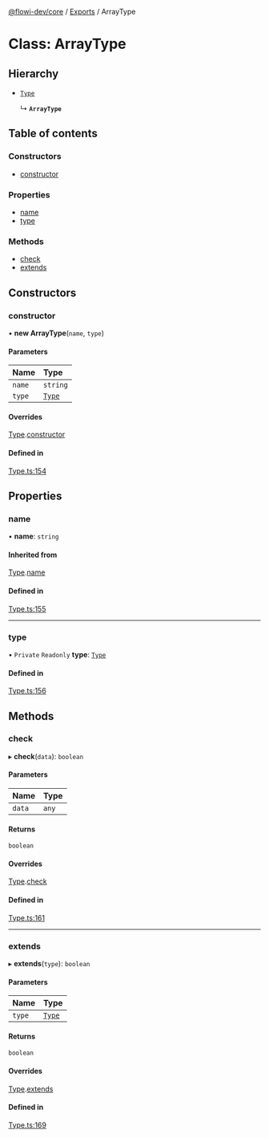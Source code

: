 [@flowi-dev/core](../README.md) / [Exports](../modules.md) / ArrayType

# Class: ArrayType

## Hierarchy

- [`Type`](Type.md)

  ↳ **`ArrayType`**

## Table of contents

### Constructors

- [constructor](ArrayType.md#constructor)

### Properties

- [name](ArrayType.md#name)
- [type](ArrayType.md#type)

### Methods

- [check](ArrayType.md#check)
- [extends](ArrayType.md#extends)

## Constructors

### constructor

• **new ArrayType**(`name`, `type`)

#### Parameters

| Name | Type |
| :------ | :------ |
| `name` | `string` |
| `type` | [`Type`](Type.md) |

#### Overrides

[Type](Type.md).[constructor](Type.md#constructor)

#### Defined in

[Type.ts:154](https://github.com/flowi-dev/core/blob/51677ec/src/classes/Type.ts#L154)

## Properties

### name

• **name**: `string`

#### Inherited from

[Type](Type.md).[name](Type.md#name)

#### Defined in

[Type.ts:155](https://github.com/flowi-dev/core/blob/51677ec/src/classes/Type.ts#L155)

___

### type

• `Private` `Readonly` **type**: [`Type`](Type.md)

#### Defined in

[Type.ts:156](https://github.com/flowi-dev/core/blob/51677ec/src/classes/Type.ts#L156)

## Methods

### check

▸ **check**(`data`): `boolean`

#### Parameters

| Name | Type |
| :------ | :------ |
| `data` | `any` |

#### Returns

`boolean`

#### Overrides

[Type](Type.md).[check](Type.md#check)

#### Defined in

[Type.ts:161](https://github.com/flowi-dev/core/blob/51677ec/src/classes/Type.ts#L161)

___

### extends

▸ **extends**(`type`): `boolean`

#### Parameters

| Name | Type |
| :------ | :------ |
| `type` | [`Type`](Type.md) |

#### Returns

`boolean`

#### Overrides

[Type](Type.md).[extends](Type.md#extends)

#### Defined in

[Type.ts:169](https://github.com/flowi-dev/core/blob/51677ec/src/classes/Type.ts#L169)
